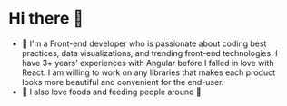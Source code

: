 # Hi there 👋

- 💪 I'm a Front-end developer who is passionate about coding best practices, data visualizations, and trending front-end technologies. I have 3+ years' experiences with Angular before I falled in love with React. I am willing to work on any libraries that makes each product looks more beautiful and convenient for the end-user.  
- 🍄 I also love foods and feeding people around 💙

